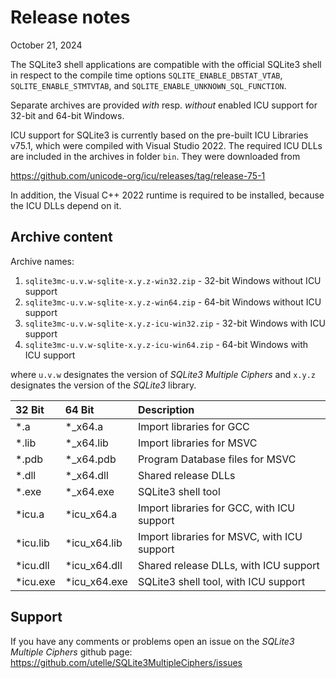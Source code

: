 # Release notes

October 21, 2024

The SQLite3 shell applications are compatible with the official
SQLite3 shell in respect to the compile time options
`SQLITE_ENABLE_DBSTAT_VTAB`, `SQLITE_ENABLE_STMTVTAB`, and
`SQLITE_ENABLE_UNKNOWN_SQL_FUNCTION`.

Separate archives are provided _with_ resp. _without_ enabled ICU support
for 32-bit and 64-bit Windows.

ICU support for SQLite3 is currently based on the pre-built ICU
Libraries v75.1, which were compiled with Visual Studio 2022.
The required ICU DLLs are included in the archives in folder `bin`.
They were downloaded from

https://github.com/unicode-org/icu/releases/tag/release-75-1

In addition, the Visual C++ 2022 runtime is required to be installed,
because the ICU DLLs depend on it.

## Archive content

Archive names:

1) `sqlite3mc-u.v.w-sqlite-x.y.z-win32.zip` - 32-bit Windows without ICU support
2) `sqlite3mc-u.v.w-sqlite-x.y.z-win64.zip` - 64-bit Windows without ICU support
3) `sqlite3mc-u.v.w-sqlite-x.y.z-icu-win32.zip` - 32-bit Windows with ICU support
4) `sqlite3mc-u.v.w-sqlite-x.y.z-icu-win64.zip` - 64-bit Windows with ICU support

where `u.v.w` designates the version of _SQLite3 Multiple Ciphers_ and
`x.y.z` designates the version of the _SQLite3_ library.

32 Bit   | 64 Bit       | Description
:------- | :----------- | :--------
*.a      | *_x64.a      | Import libraries for GCC
*.lib    | *_x64.lib    | Import libraries for MSVC
*.pdb    | *_x64.pdb    | Program Database files for MSVC
*.dll    | *_x64.dll    | Shared release DLLs
*.exe    | *_x64.exe    | SQLite3 shell tool
*icu.a   | *icu_x64.a   | Import libraries for GCC, with ICU support
*icu.lib | *icu_x64.lib | Import libraries for MSVC, with ICU support
*icu.dll | *icu_x64.dll | Shared release DLLs, with ICU support
*icu.exe | *icu_x64.exe | SQLite3 shell tool, with ICU support

## Support

If you have any comments or problems open an issue on the _SQLite3 Multiple Ciphers_ github page:
https://github.com/utelle/SQLite3MultipleCiphers/issues
